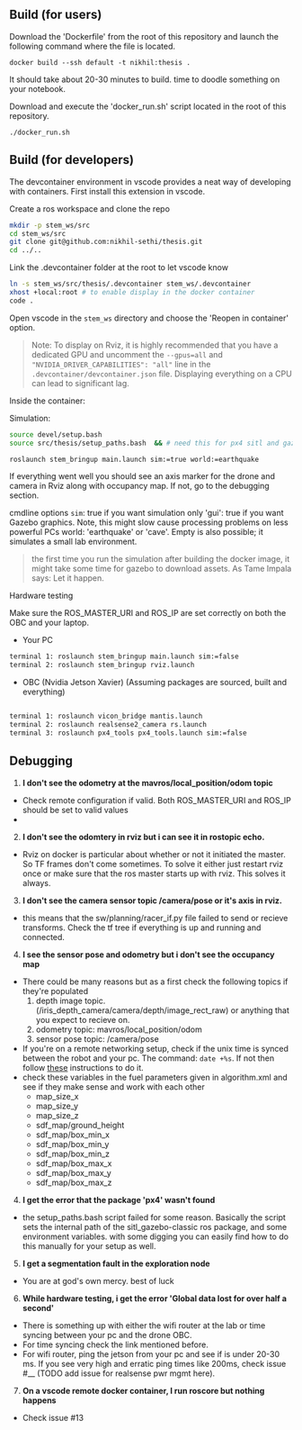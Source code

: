 

## Build (for users)

Download the 'Dockerfile' from the root of this repository and launch the following command where the file is located.
```
docker build --ssh default -t nikhil:thesis .
```
It should take about 20-30 minutes to build. time to doodle something on your notebook.

Download and execute the 'docker_run.sh' script located in the root of this repository. 
```
./docker_run.sh 
```

## Build (for developers)
The devcontainer environment in vscode provides a neat way of developing with containers. First install this extension in vscode.

Create a ros workspace and clone the repo
```bash
mkdir -p stem_ws/src
cd stem_ws/src
git clone git@github.com:nikhil-sethi/thesis.git
cd ../..
```

Link the .devcontainer folder at the root to let vscode know
```bash
ln -s stem_ws/src/thesis/.devcontainer stem_ws/.devcontainer
xhost +local:root # to enable display in the docker container
code .
```
Open vscode in the `stem_ws` directory and choose the 'Reopen in container' option.

> Note: To display on Rviz, it is highly recommended that you have a dedicated GPU and uncomment the `--gpus=all` and `"NVIDIA_DRIVER_CAPABILITIES": "all"` line in the `.devcontainer/devcontainer.json` file. Displaying everything on a CPU can lead to significant lag.



Inside the container:

Simulation:
```bash
source devel/setup.bash
source src/thesis/setup_paths.bash  && # need this for px4 sitl and gazebo

roslaunch stem_bringup main.launch sim:=true world:=earthquake
```

If everything went well you should see an axis marker for the drone and camera in Rviz along with occupancy map. If not, go to the debugging section.

cmdline options
`sim`: true if you want simulation only
'gui': true if you want Gazebo graphics. Note, this might slow cause processing problems on less powerful PCs
world: 'earthquake' or 'cave'. Empty is also possible; it simulates a small lab environment.

> the first time you run the simulation after building the docker image, it might take some time for gazebo to download assets. As Tame Impala says: Let it happen.

Hardware testing

Make sure the ROS_MASTER_URI and ROS_IP are set correctly on both the OBC and your laptop.
- Your PC
```bash
terminal 1: roslaunch stem_bringup main.launch sim:=false
terminal 2: roslaunch stem_bringup rviz.launch
```

- OBC (Nvidia Jetson Xavier)
(Assuming packages are sourced, built and everything)
```bash

terminal 1: roslaunch vicon_bridge mantis.launch
terminal 2: roslaunch realsense2_camera rs.launch
terminal 3: roslaunch px4_tools px4_tools.launch sim:=false
```


## Debugging

1. **I don't see the odometry at the mavros/local_position/odom topic**
- Check remote configuration if valid. Both ROS_MASTER_URI and ROS_IP should be set to valid values
- 

2. **I don't see the odomtery in rviz but i can see it in rostopic echo.** 
- Rviz on docker is particular about whether or not it initiated the master. So TF frames don't come sometimes. To solve it either just restart rviz once or make sure that the ros master starts up with rviz. This solves it always.

3. **I don't see the camera sensor topic /camera/pose or it's axis in rviz.**
- this means that the sw/planning/racer_if.py file failed to send or recieve transforms. Check the tf tree if everything is up and running and connected.

4. **I see the sensor pose and odometry but i don't see the occupancy map**
- There could be many reasons but as a first check the following topics if they're populated
    1. depth image topic. (/iris_depth_camera/camera/depth/image_rect_raw) or anything that you expect to recieve on.
    2. odometry topic: mavros/local_position/odom
    3. sensor pose topic: /camera/pose
- If you're on a remote networking setup, check if the unix time is synced between the robot and your pc. The command: `date +%s`. If not then follow [these](https://github.com/cor-drone-dev/mantis-3-drone/blob/main/ros_multi_machine.md#time-synchronization) instructions to do it.
- check these variables in the fuel parameters given in algorithm.xml and see if they make sense and work with each other
    - map_size_x
    - map_size_y
    - map_size_z
    - sdf_map/ground_height
    - sdf_map/box_min_x
    - sdf_map/box_min_y
    - sdf_map/box_min_z
    - sdf_map/box_max_x
    - sdf_map/box_max_y
    - sdf_map/box_max_z

4. **I get the error that the package 'px4' wasn't found**
- the setup_paths.bash script failed for some reason. Basically the script sets the internal path of the sitl_gazebo-classic ros package, and some environment variables. with some digging you can easily find how to do this manually for your setup as well.

5. **I get a segmentation fault in the exploration node**
- You are at god's own mercy. best of luck

6. **While hardware testing, i get the error 'Global data lost for over half a second'**
- There is something up with either the wifi router at the lab or time syncing between your pc and the drone OBC. 
- For time syncing check the link mentioned before. 
- For wifi router, ping the jetson from your pc and see if is under 20-30 ms. If you see very high and erratic ping times like 200ms, check issue #__ (TODO add issue for realsense pwr mgmt here). 

7. **On a vscode remote docker container, I run roscore but nothing happens**
- Check issue #13
